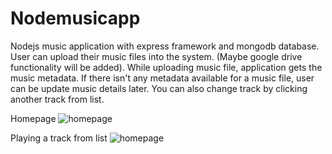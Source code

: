 # Nodemusicapp
 Nodejs music application with express framework and mongodb database. User can upload their music files into the system. (Maybe google drive functionality will be added). While uploading music file, application gets the music metadata. If there isn't any metadata available for a music file, user can be update music details later. You can also change track by clicking another track from list.
 
 Homepage
![homepage](http://i64.tinypic.com/y3053.png)

Playing a track from list
![homepage](http://i67.tinypic.com/2uomb7m.png)
